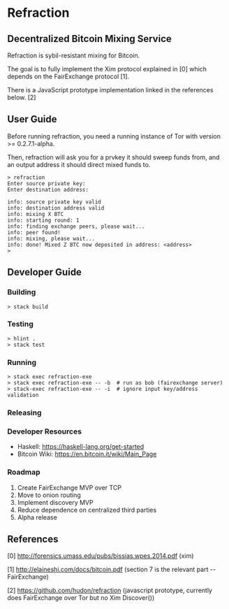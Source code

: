 # Refraction
## Decentralized Bitcoin Mixing Service

Refraction is sybil-resistant mixing for Bitcoin.

The goal is to fully implement the Xim protocol explained in [0] which depends on the FairExchange protocol [1].

There is a JavaScript prototype implementation linked in the references below. [2]


## User Guide

Before running refraction, you need a running instance of Tor with version >= 0.2.7.1-alpha.

Then, refraction will ask you for a prvkey it should sweep funds from, and an output
address it should direct mixed funds to.

```
> refraction
Enter source private key:
Enter destination address:

info: source private key valid
info: destination address valid
info: mixing X BTC
info: starting round: 1
info: finding exchange peers, please wait...
info: peer found!
info: mixing, please wait...
info: done! Mixed Z BTC now deposited in address: <address>
>
```

## Developer Guide

### Building

    > stack build

### Testing

    > hlint .
    > stack test

### Running

    > stack exec refraction-exe
    > stack exec refraction-exe -- -b  # run as bob (fairexchange server)
    > stack-exec refraction-exe -- -i  # ignore input key/address validation

### Releasing

### Developer Resources

- Haskell: https://haskell-lang.org/get-started
- Bitcoin Wiki: https://en.bitcoin.it/wiki/Main_Page


### Roadmap

1. Create FairExchange MVP over TCP
2. Move to onion routing
3. Implement discovery MVP
4. Reduce dependence on centralized third parties
5. Alpha release


## References


[0] http://forensics.umass.edu/pubs/bissias.wpes.2014.pdf (xim)

[1] http://elaineshi.com/docs/bitcoin.pdf (section 7 is the relevant part -- FairExchange)

[2] https://github.com/hudon/refraction (javascript prototype, currently does FairExchange over Tor but no Xim Discover())
